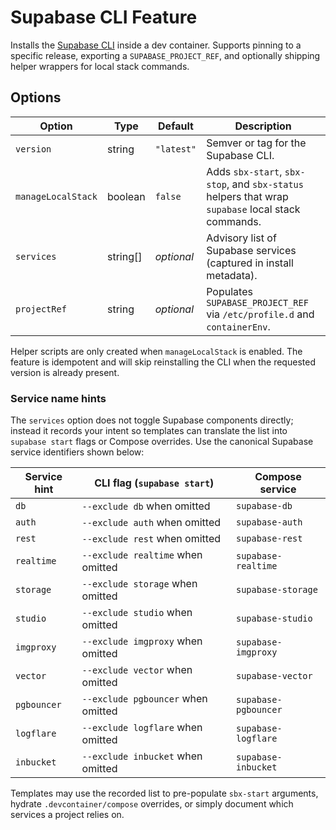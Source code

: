 # Supabase CLI Feature

Installs the [Supabase CLI](https://supabase.com/docs/guides/cli) inside a dev container. Supports pinning to a specific release, exporting a `SUPABASE_PROJECT_REF`, and optionally shipping helper wrappers for local stack commands.

## Options

| Option | Type | Default | Description |
| --- | --- | --- | --- |
| `version` | string | `"latest"` | Semver or tag for the Supabase CLI. |
| `manageLocalStack` | boolean | `false` | Adds `sbx-start`, `sbx-stop`, and `sbx-status` helpers that wrap `supabase` local stack commands. |
| `services` | string[] | _optional_ | Advisory list of Supabase services (captured in install metadata). |
| `projectRef` | string | _optional_ | Populates `SUPABASE_PROJECT_REF` via `/etc/profile.d` and `containerEnv`. |

Helper scripts are only created when `manageLocalStack` is enabled. The feature is idempotent and will skip reinstalling the CLI when the requested version is already present.

### Service name hints

The `services` option does not toggle Supabase components directly; instead it records your intent so templates can translate the list into `supabase start` flags or Compose overrides. Use the canonical Supabase service identifiers shown below:

| Service hint | CLI flag (`supabase start`) | Compose service |
| --- | --- | --- |
| `db` | `--exclude db` when omitted | `supabase-db` |
| `auth` | `--exclude auth` when omitted | `supabase-auth` |
| `rest` | `--exclude rest` when omitted | `supabase-rest` |
| `realtime` | `--exclude realtime` when omitted | `supabase-realtime` |
| `storage` | `--exclude storage` when omitted | `supabase-storage` |
| `studio` | `--exclude studio` when omitted | `supabase-studio` |
| `imgproxy` | `--exclude imgproxy` when omitted | `supabase-imgproxy` |
| `vector` | `--exclude vector` when omitted | `supabase-vector` |
| `pgbouncer` | `--exclude pgbouncer` when omitted | `supabase-pgbouncer` |
| `logflare` | `--exclude logflare` when omitted | `supabase-logflare` |
| `inbucket` | `--exclude inbucket` when omitted | `supabase-inbucket` |

Templates may use the recorded list to pre-populate `sbx-start` arguments, hydrate `.devcontainer/compose` overrides, or simply document which services a project relies on.
